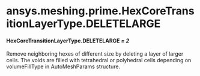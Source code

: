 # ansys.meshing.prime.HexCoreTransitionLayerType.DELETELARGE



#### HexCoreTransitionLayerType.DELETELARGE *= 2*

Remove neighboring hexes of different size by deleting a layer of larger cells. The voids are filled with tetrahedral or polyhedral cells depending on volumeFillType in AutoMeshParams structure.

<!-- !! processed by numpydoc !! -->
